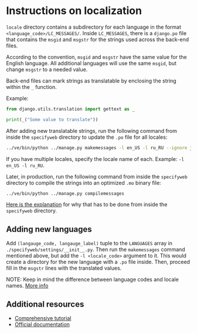 # Instructions on localization

`locale` directory contains a subdirectory for each language in the format
`<language_code>/LC_MESSAGES/`. Inside `LC_MESSAGES`, there is a `django.po`
file that contains the `msgid` and `msgstr` for the strings used across the
back-end files.

According to the convention, `msgid` and `msgstr` have the same
value for the English language. All additional languages will use the same
`msgid`, but change `msgstr` to a needed value.

Back-end files can mark strings as translatable by enclosing the string within
the `_` function.

Example:

```python
from django.utils.translation import gettext as _

print(_("Some value to translate"))
```

After adding new translatable strings, run the following command from inside the
`specifyweb` directory to update the `.po` file for all locales:

```bash
../ve/bin/python ../manage.py makemessages -l en_US -l ru_RU --ignore js_src --ignore static
```

If you have multiple locales, specify the locale name of each. Example:
`-l en_US -l ru_RU`.

Later, in production, run the following command from inside the
`specifyweb` directory to compile the strings into an optimized `.mo` binary
file:

```bash
../ve/bin/python ../manage.py compilemessages
```

[Here is the explanation](https://stackoverflow.com/a/56024182/8584605) for
why that has to be done from inside the `specifyweb` directory.

## Adding new languages

Add `(langauge_code, langauge_label)` tuple to the `LANGUAGES` array in
`./specifyweb/settings/__init__.py`. Then run the `makemessages` command
mentioned above, but add the `-l <locale_code>` argument to it. This would
create a directory for the new language with a
`.po` file inside. Then, proceed fill in the `msgstr` lines with the
translated values.

NOTE: Keep in mind the difference between language codes and locale names.
[More info](https://docs.djangoproject.com/en/3.1/topics/i18n/#term-locale-name)

## Additional resources

- [Comprehensive tutorial](https://lokalise.com/blog/advanced-django-internationalization/)
- [Official documentation](https://docs.djangoproject.com/en/3.2/topics/i18n/translation/#internationalization-in-python-code)
